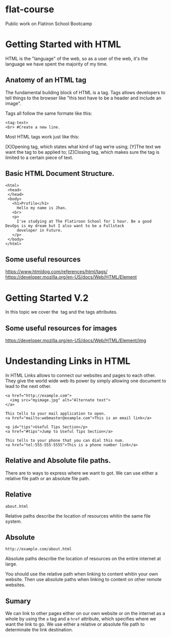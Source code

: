 # flat-course
Public work on Flatiron School Bootcamp

# Getting Started with HTML

HTML is the "language" of the web, so as a user of the web, it's the language we have spent the majority of my time. 

## Anatomy of an HTML tag

The fundamental building block of HTML is a tag. 
Tags allows developers to tell things to the browser like "this text have to be a header and include an image". 

Tags all follow the same formate like this: 

```
<tag-text>
<br> #Create a new line. 
```
Most HTML tags work just like this:


[X]Opening tag, which states what kind of tag we’re using;
[Y]The text we want the tag to be applied to;
[Z]Closing tag, which makes sure the tag is limited to a certain piece of text.

## Basic HTML Document Structure.

```
<html> 
 <head>
 </head>
 <body>
   <h1>Profile</h1>
     Hello my name is Jhan.
   <br>
   <p>
     I've studying at The Flatiroon School for 1 hour. Be a good DevOps is my dream but I also want to be a Fullstack
     developer in Future. 
   </p>
 </body>
</html>
```

## Some useful resources
https://www.htmldog.com/references/html/tags/
https://developer.mozilla.org/en-US/docs/Web/HTML/Element

# Getting Started V.2 
In this topic we cover the <img> tag and the tags attributes. 

## Some useful resources for images
https://developer.mozilla.org/en-US/docs/Web/HTML/Element/img

# Undestanding Links in HTML
In HTML Links allows to connect our websites and pages to each other. They give the world wide web its power by simply allowing one document to lead to the next other.

```
<a href="http://example.com">
  <img src="myimage.jpg" alt="Alternate text">
</a>

This tells to your mail application to open.
<a href="mailto:webmaster@example.com">This is an email link</a>

<p id="tips">Useful Tips Section</p>
<a href="#tips">Jump to Useful Tips Section</a>

This tells to your phone that you can dial this num.
<a href="tel:555-555-5555">This is a phone number link</a>
```

## Relative and Absolute file paths.

There are to ways to express where we want to got. We can use either a relative file path or an absolute file path. 

## Relative 
```
about.html
```
Relative paths describe the location of resources whitin the same file system.

## Absolute

```
http://example.com/about.html
```
Absolute paths describe the location of resources on the entire internet at large. 

You should use the relative path when linking to content whitin your own website. Then use absolute paths when linking to content on other remote websites. 

## Sumary 

We can link to other pages either on our own website or on the internet as a whole by using the ```a``` tag and a ```href``` attribute, which specifies where we want the link to go. We use either a relative or absolute file path to determinate the link destination. 


